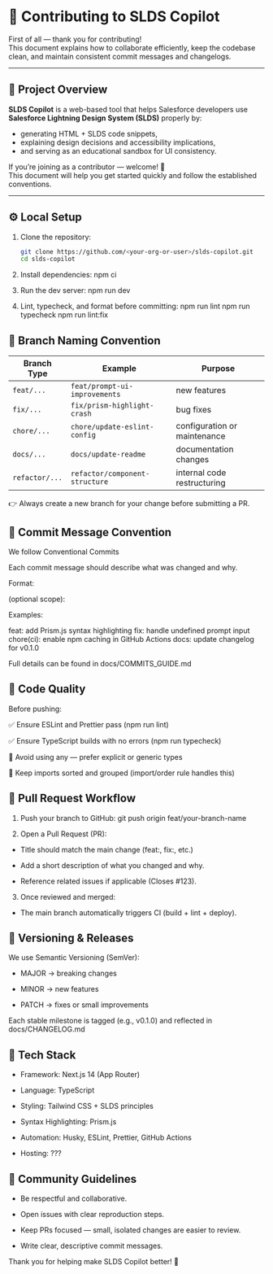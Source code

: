# 🤝 Contributing to SLDS Copilot

First of all — thank you for contributing!  
This document explains how to collaborate efficiently, keep the codebase clean, and maintain consistent commit messages and changelogs.

---

## 🧱 Project Overview

**SLDS Copilot** is a web-based tool that helps Salesforce developers use **Salesforce Lightning Design System (SLDS)** properly by:

- generating HTML + SLDS code snippets,
- explaining design decisions and accessibility implications,
- and serving as an educational sandbox for UI consistency.

If you’re joining as a contributor — welcome! 🎉  
This document will help you get started quickly and follow the established conventions.

---

## ⚙️ Local Setup

1. Clone the repository:

   ```bash
   git clone https://github.com/<your-org-or-user>/slds-copilot.git
   cd slds-copilot

   ```

2. Install dependencies:
   npm ci

3. Run the dev server:
   npm run dev

4. Lint, typecheck, and format before committing:
   npm run lint
   npm run typecheck
   npm run lint:fix

## 🧩 Branch Naming Convention

| Branch Type    | Example                        | Purpose                      |
| -------------- | ------------------------------ | ---------------------------- |
| `feat/...`     | `feat/prompt-ui-improvements`  | new features                 |
| `fix/...`      | `fix/prism-highlight-crash`    | bug fixes                    |
| `chore/...`    | `chore/update-eslint-config`   | configuration or maintenance |
| `docs/...`     | `docs/update-readme`           | documentation changes        |
| `refactor/...` | `refactor/component-structure` | internal code restructuring  |

👉 Always create a new branch for your change before submitting a PR.

## 🧠 Commit Message Convention

We follow Conventional Commits

Each commit message should describe what was changed and why.

Format:

<type>(optional scope): <short summary>

Examples:

feat: add Prism.js syntax highlighting
fix: handle undefined prompt input
chore(ci): enable npm caching in GitHub Actions
docs: update changelog for v0.1.0

Full details can be found in docs/COMMITS_GUIDE.md

## 🧹 Code Quality

Before pushing:

✅ Ensure ESLint and Prettier pass (npm run lint)

✅ Ensure TypeScript builds with no errors (npm run typecheck)

🚫 Avoid using any — prefer explicit or generic types

🧩 Keep imports sorted and grouped (import/order rule handles this)

## 🧾 Pull Request Workflow

1. Push your branch to GitHub:
   git push origin feat/your-branch-name

2. Open a Pull Request (PR):

- Title should match the main change (feat:, fix:, etc.)

- Add a short description of what you changed and why.

- Reference related issues if applicable (Closes #123).

3. Once reviewed and merged:

- The main branch automatically triggers CI (build + lint + deploy).

## 🧩 Versioning & Releases

We use Semantic Versioning (SemVer):

- MAJOR → breaking changes

- MINOR → new features

- PATCH → fixes or small improvements

Each stable milestone is tagged (e.g., v0.1.0)
and reflected in docs/CHANGELOG.md

## 🧰 Tech Stack

- Framework: Next.js 14 (App Router)

- Language: TypeScript

- Styling: Tailwind CSS + SLDS principles

- Syntax Highlighting: Prism.js

- Automation: Husky, ESLint, Prettier, GitHub Actions

- Hosting: ???

## 🧡 Community Guidelines

- Be respectful and collaborative.

- Open issues with clear reproduction steps.

- Keep PRs focused — small, isolated changes are easier to review.

- Write clear, descriptive commit messages.

Thank you for helping make SLDS Copilot better! 🙌
